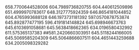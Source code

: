 658.7700644528006
604.7989736820755
604.440612509896
651.4999970783617
648.3127775924359
646.8654181044852
604.4765993688128
646.1973731181392
597.0570878753874
645.892877477195
596.4191814148824
645.698946673763
645.6103691058681
645.5638418662365
634.0196580432992
611.575365137383
##581.2420660303951
645.5118244166005
645.5069585204309
645.5064866607511
604.4651443259688
634.2005098329282